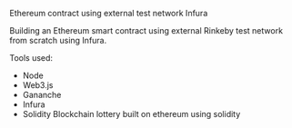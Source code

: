 Ethereum contract using external test network Infura

Building an Ethereum smart contract using external Rinkeby test network from scratch using Infura.

Tools used:

- Node
- Web3.js
- Gananche
- Infura
- Solidity
Blockchain lottery built on ethereum using solidity
